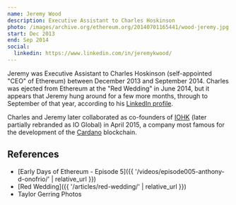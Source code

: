 ```yaml
---
name: Jeremy Wood
description: Executive Assistant to Charles Hoskinson
photo: /images/archive.org/ethereum.org/20140701165441/wood-jeremy.jpg
start: Dec 2013
end: Sep 2014
social:
  linkedin: https://www.linkedin.com/in/jeremykwood/
---
```


Jeremy was Executive Assistant to Charles Hoskinson (self-appointed "CEO" of Ethereum) between December 2013 and September 2014.  Charles was ejected from Ethereum at the "Red Wedding" in June 2014, but it appears that Jeremy hung around for a few more months, through to September of that year, according to his [LinkedIn profile](https://www.linkedin.com/in/jeremykwood/).

Charles and Jeremy later collaborated as co-founders of [IOHK](https://iohk.io/) (later partially rebranded as IO Global) in April 2015, a company most famous for the development of the [Cardano](https://en.wikipedia.org/wiki/Cardano_(blockchain_platform)) blockchain.

## References

- [Early Days of Ethereum - Episode 5]({{ '/videos/episode005-anthony-d-onofrio/' | relative_url }})
- [Red Wedding]({{ '/articles/red-wedding/' | relative_url }})
- Taylor Gerring Photos
